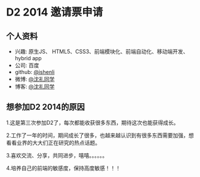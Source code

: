 # D2 2014 邀请票申请

## 个人资料

- 兴趣: 原生JS、 HTML5、CSS3、前端模块化、前端自动化、移动端开发、hybrid app
- 公司: 百度
- github: [@ishenli](https://github.com/ishenli)
- 微博: [@沈礼同学](http://weibo.com/shenli520)
- 博客: [@沈礼同学](http://www.ishenli.com)

## 想参加D2 2014的原因

1.这是第三次参加D2了，每次都能收获很多东西，期待这次也能获得成长。

2.工作了一年的时间，期间成长了很多，也越来越认识到有很多东西需要加强，想看看业界的大大们正在研究的热点话题。

3.喜欢交流、分享，共同进步，嘻嘻。。。。。。

4.培养自己的前端的敏感度，保持高度敏感！！！
